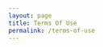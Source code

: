 ```yaml
---
layout: page
title: Terms Of Use
permalink: /terms-of-use
---
```

<div name="termly-embed" data-id="48c1b95e-6a8a-4446-80f7-41f5b78744b7" data-type="iframe"></div>

<script type="text/javascript">(function(d, s, id) {

  var js, tjs = d.getElementsByTagName(s)[0];

  if (d.getElementById(id)) return;

  js = d.createElement(s); js.id = id;

  js.src = "https://app.termly.io/embed-policy.min.js";

  tjs.parentNode.insertBefore(js, tjs);

}(document, 'script', 'termly-jssdk'));</script>
